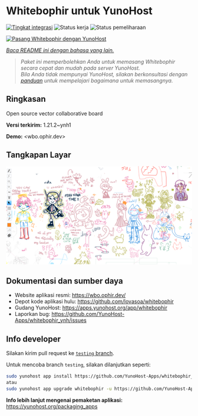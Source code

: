 <!--
N.B.: README ini dibuat secara otomatis oleh <https://github.com/YunoHost/apps/tree/master/tools/readme_generator>
Ini TIDAK boleh diedit dengan tangan.
-->

# Whitebophir untuk YunoHost

[![Tingkat integrasi](https://apps.yunohost.org/badge/integration/whitebophir)](https://ci-apps.yunohost.org/ci/apps/whitebophir/)
![Status kerja](https://apps.yunohost.org/badge/state/whitebophir)
![Status pemeliharaan](https://apps.yunohost.org/badge/maintained/whitebophir)

[![Pasang Whitebophir dengan YunoHost](https://install-app.yunohost.org/install-with-yunohost.svg)](https://install-app.yunohost.org/?app=whitebophir)

*[Baca README ini dengan bahasa yang lain.](./ALL_README.md)*

> *Paket ini memperbolehkan Anda untuk memasang Whitebophir secara cepat dan mudah pada server YunoHost.*  
> *Bila Anda tidak mempunyai YunoHost, silakan berkonsultasi dengan [panduan](https://yunohost.org/install) untuk mempelajari bagaimana untuk memasangnya.*

## Ringkasan

Open source vector collaborative board

**Versi terkirim:** 1.21.2~ynh1

**Demo:** <wbo.ophir.dev>

## Tangkapan Layar

![Tangkapan Layar pada Whitebophir](./doc/screenshots/screenshots.png)

## Dokumentasi dan sumber daya

- Website aplikasi resmi: <https://wbo.ophir.dev/>
- Depot kode aplikasi hulu: <https://github.com/lovasoa/whitebophir>
- Gudang YunoHost: <https://apps.yunohost.org/app/whitebophir>
- Laporkan bug: <https://github.com/YunoHost-Apps/whitebophir_ynh/issues>

## Info developer

Silakan kirim pull request ke [`testing` branch](https://github.com/YunoHost-Apps/whitebophir_ynh/tree/testing).

Untuk mencoba branch `testing`, silakan dilanjutkan seperti:

```bash
sudo yunohost app install https://github.com/YunoHost-Apps/whitebophir_ynh/tree/testing --debug
atau
sudo yunohost app upgrade whitebophir -u https://github.com/YunoHost-Apps/whitebophir_ynh/tree/testing --debug
```

**Info lebih lanjut mengenai pemaketan aplikasi:** <https://yunohost.org/packaging_apps>
